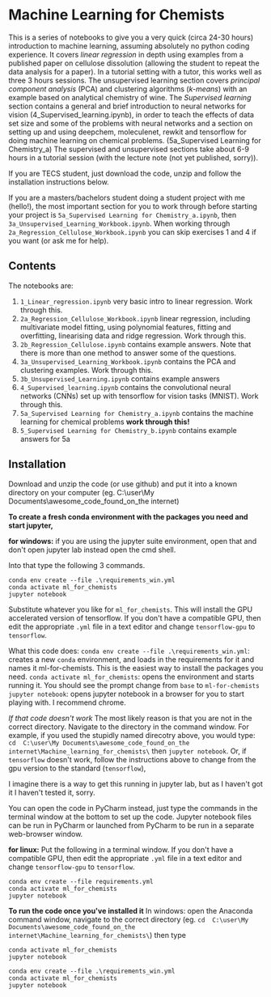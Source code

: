 # Machine Learning for Chemists

This is a series of notebooks to give you a very quick (circa 24-30 hours) introduction to machine learning, assuming absolutely no python coding experience. It covers *linear regression* in depth using examples from a published paper on cellulose dissolution (allowing the student to repeat the data analysis for a paper). In a tutorial setting with a tutor, this works well as three 3 hours sessions. The unsupervised learning section covers *principal component analysis* (PCA) and clustering algorithms (*k-means*) with an example based on analytical chemistry of wine. The *Supervised learning* section contains a general and brief introduction to neural networks for vision (4_Supervised_learning.ipynb), in order to teach the effects of data set size and some of the problems with neural networks and a section on setting up and using deepchem, moleculenet, rewkit and tensorflow for doing machine learning on chemical problems. (5a_Supervised Learning for Chemistry_a) The supervised and unsupervised sections take about 6-9 hours in a tutorial session (with the lecture note (not yet published, sorry)). 

If you are TECS student, just download the code, unzip and follow the installation instructions below. 

If you are a masters/bachelors student doing a student project with me (hello!), the most important section for you to work through before starting your project is `5a_Supervised Learning for Chemistry_a.ipynb`, then `3a_Unsupervised_Learning_Workbook.ipynb`. When working through `2a_Regression_Cellulose_Workbook.ipynb` you can skip exercises 1 and 4 if you want (or ask me for help). 

## Contents

The notebooks are:
1. `1_Linear_regression.ipynb` very basic intro to linear regression. Work through this.
2. `2a_Regression_Cellulose_Workbook.ipynb` linear regression, including multivariate model fitting, using polynomial features, fitting and overfitting, linearising data and ridge regression. Work through this.
3. `2b_Regression_Cellulose.ipynb` contains example answers. Note that there is more than one method to answer some of the questions.
4. `3a_Unsupervised_Learning_Workbook.ipynb` contains the PCA and clustering examples. Work through this. 
5. `3b_Unsupervised_Learning.ipynb` contains example answers
6. `4_Supervised_learning.ipynb` contains the convolutional neural networks (CNNs) set up with tensorflow for vision tasks (MNIST). Work through this. 
7. `5a_Supervised Learning for Chemistry_a.ipynb` contains the machine learning for chemical problems **work through this!**
8. `5_Supervised Learning for Chemistry_b.ipynb` contains example answers for 5a

## Installation

Download and unzip the code (or use github) and put it into a known directory on your computer (eg. C:\user\My Documents\awesome_code_found_on_the internet\)

**To create a fresh conda environment with the packages you need and start jupyter,**

**for windows:**
if you are using the jupyter suite environment, open that and don't open jupyter lab
instead open the cmd shell.

Into that type the following 3 commands. 
```
conda env create --file .\requirements_win.yml
conda activate ml_for_chemists
jupyter notebook
```
Substitute whatever you like for `ml_for_chemists`. This will install the GPU accelerated version of tensorflow. 
If you don't have a compatible GPU, then edit the appropriate `.yml` file in a text editor and change `tensorflow-gpu` to `tensorflow`.

What this code does:
`conda env create --file .\requirements_win.yml`: creates a new `conda` environment, and loads in the requirements for it and names it ml-for-chemists. This is the easiest way to install the packages you need. 
`conda activate ml_for_chemists`: opens the environment and starts running it. You should see the prompt change from `base` to `ml-for-chemists`
`jupyter notebook`: opens jupyter notebook in a browser for you to start playing with. I recommend chrome.

*If that code doesn't work*
The most likely reason is that you are not in the correct directory. Navigate to the directory in the command window. For example, if you used the stupidly named direcotry above, you would type:
`cd  C:\user\My Documents\awesome_code_found_on_the internet\Machine_learning_for_chemists\`
then 
`jupyter notebook`. 
Or, if `tensorflow` doesn't work, follow the instructions above to change from the gpu version to the standard (`tensorflow`), 

I imagine there is a way to get this running in jupyter lab, but as I haven't got it I haven't tested it, sorry. 

You can open the code in PyCharm instead, just type the commands in the terminal window at the bottom to set up the code. Jupyter notebook files can be run in PyCharm or launched from PyCharm to be run in a separate web-browser window. 

**for linux:**
Put the following in a terminal window. If you don't have a compatible GPU, then edit the appropriate `.yml` file in a text editor and change `tensorflow-gpu` to `tensorflow`.
```
conda env create --file requirements.yml
conda activate ml_for_chemists
jupyter notebook
```

**To run the code once you've installed it**
In windows:
open the Anaconda command window,
navigate to the correct directory (eg. `cd  C:\user\My Documents\awesome_code_found_on_the internet\Machine_learning_for_chemists\`)
then type 
```
conda activate ml_for_chemists
jupyter notebook
```

```
conda env create --file .\requirements_win.yml
conda activate ml_for_chemists
jupyter notebook
```
